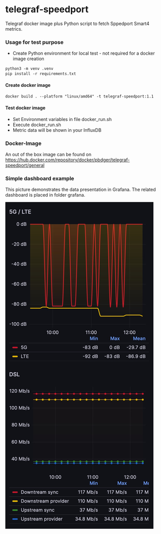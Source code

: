 # telegraf-speedport
Telegraf docker image plus Python script to fetch Sppedport Smart4 metrics.

### Usage for test purpose

* Create Python environment for local test - not required for a docker image creation
```
python3 -m venv .venv
pip install -r requirements.txt 
```
#### Create docker image

```
docker build . --platform "linux/amd64" -t telegraf-speedport:1.1
```

#### Test docker image
* Set Environment variables in file docker_run.sh
* Execute docker_run.sh
* Metric data will be shown in your InfluxDB

### Docker-Image

An out of the box image can be found on https://hub.docker.com/repository/docker/pbdger/telegraf-speedport/general

### Simple dashboard example

This picture demonstrates the data presentation in Grafana. The related dashboard
is placed in folder grafana.

![grafana-telegraf-speedport.jpg](grafana%2Fgrafana-telegraf-speedport.jpg)